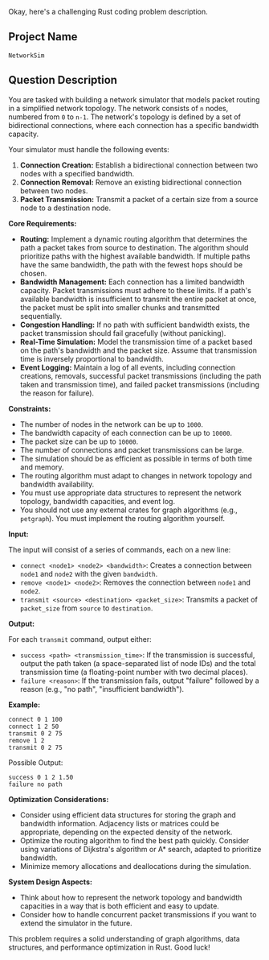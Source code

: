 Okay, here's a challenging Rust coding problem description.

## Project Name

`NetworkSim`

## Question Description

You are tasked with building a network simulator that models packet routing in a simplified network topology. The network consists of `n` nodes, numbered from `0` to `n-1`. The network's topology is defined by a set of bidirectional connections, where each connection has a specific bandwidth capacity.

Your simulator must handle the following events:

1.  **Connection Creation:** Establish a bidirectional connection between two nodes with a specified bandwidth.
2.  **Connection Removal:** Remove an existing bidirectional connection between two nodes.
3.  **Packet Transmission:** Transmit a packet of a certain size from a source node to a destination node.

**Core Requirements:**

*   **Routing:** Implement a dynamic routing algorithm that determines the path a packet takes from source to destination. The algorithm should prioritize paths with the highest available bandwidth. If multiple paths have the same bandwidth, the path with the fewest hops should be chosen.
*   **Bandwidth Management:** Each connection has a limited bandwidth capacity. Packet transmissions must adhere to these limits. If a path's available bandwidth is insufficient to transmit the entire packet at once, the packet must be split into smaller chunks and transmitted sequentially.
*   **Congestion Handling:** If no path with sufficient bandwidth exists, the packet transmission should fail gracefully (without panicking).
*   **Real-Time Simulation:** Model the transmission time of a packet based on the path's bandwidth and the packet size. Assume that transmission time is inversely proportional to bandwidth.
*   **Event Logging:** Maintain a log of all events, including connection creations, removals, successful packet transmissions (including the path taken and transmission time), and failed packet transmissions (including the reason for failure).

**Constraints:**

*   The number of nodes in the network can be up to `1000`.
*   The bandwidth capacity of each connection can be up to `10000`.
*   The packet size can be up to `10000`.
*   The number of connections and packet transmissions can be large.
*   The simulation should be as efficient as possible in terms of both time and memory.
*   The routing algorithm must adapt to changes in network topology and bandwidth availability.
*   You must use appropriate data structures to represent the network topology, bandwidth capacities, and event log.
*   You should not use any external crates for graph algorithms (e.g., `petgraph`). You must implement the routing algorithm yourself.

**Input:**

The input will consist of a series of commands, each on a new line:

*   `connect <node1> <node2> <bandwidth>`: Creates a connection between `node1` and `node2` with the given `bandwidth`.
*   `remove <node1> <node2>`: Removes the connection between `node1` and `node2`.
*   `transmit <source> <destination> <packet_size>`: Transmits a packet of `packet_size` from `source` to `destination`.

**Output:**

For each `transmit` command, output either:

*   `success <path> <transmission_time>`: If the transmission is successful, output the path taken (a space-separated list of node IDs) and the total transmission time (a floating-point number with two decimal places).
*   `failure <reason>`: If the transmission fails, output "failure" followed by a reason (e.g., "no path", "insufficient bandwidth").

**Example:**

```
connect 0 1 100
connect 1 2 50
transmit 0 2 75
remove 1 2
transmit 0 2 75
```

Possible Output:

```
success 0 1 2 1.50
failure no path
```

**Optimization Considerations:**

*   Consider using efficient data structures for storing the graph and bandwidth information. Adjacency lists or matrices could be appropriate, depending on the expected density of the network.
*   Optimize the routing algorithm to find the best path quickly. Consider using variations of Dijkstra's algorithm or A\* search, adapted to prioritize bandwidth.
*   Minimize memory allocations and deallocations during the simulation.

**System Design Aspects:**

*   Think about how to represent the network topology and bandwidth capacities in a way that is both efficient and easy to update.
*   Consider how to handle concurrent packet transmissions if you want to extend the simulator in the future.

This problem requires a solid understanding of graph algorithms, data structures, and performance optimization in Rust. Good luck!
